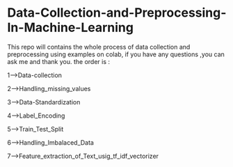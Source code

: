 # Data-Collection-and-Preprocessing-In-Machine-Learning
This repo will contains the whole process of data collection and preprocessing using examples on colab, if you have any questions ,you can ask me and thank you.
the order is :

1-->Data-collection

2-->Handling_missing_values

3-->Data-Standardization

4-->Label_Encoding 

5-->Train_Test_Split

6-->Handling_Imbalaced_Data

7-->Feature_extraction_of_Text_usig_tf_idf_vectorizer
